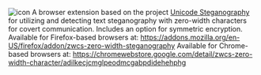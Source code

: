 ![icon](https://github.com/user-attachments/assets/ca484370-b023-4c33-9c6c-ece7bbc9b088)
A browser extension based on the project [Unicode Steganography](https://330k.github.io/misc_tools/unicode_steganography.html) for utilizing and detecting text steganography with zero-width characters for covert communication. Includes an option for symmetric encryption.
Available for Firefox-based browsers at: https://addons.mozilla.org/en-US/firefox/addon/zwcs-zero-width-steganography
Available for Chrome-based browsers at: https://chromewebstore.google.com/detail/zwcs-zero-width-character/adilkecjcmglpeodmcgabpdidehehphg

